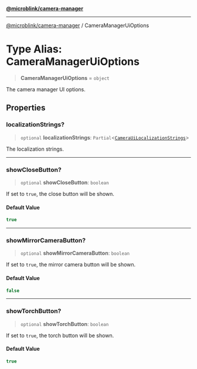 [**@microblink/camera-manager**](../README.md)

***

[@microblink/camera-manager](../README.md) / CameraManagerUiOptions

# Type Alias: CameraManagerUiOptions

> **CameraManagerUiOptions** = `object`

The camera manager UI options.

## Properties

### localizationStrings?

> `optional` **localizationStrings**: `Partial`\<[`CameraUiLocalizationStrings`](CameraUiLocalizationStrings.md)\>

The localization strings.

***

### showCloseButton?

> `optional` **showCloseButton**: `boolean`

If set to `true`, the close button will be shown.

#### Default Value

```ts
true
```

***

### showMirrorCameraButton?

> `optional` **showMirrorCameraButton**: `boolean`

If set to `true`, the mirror camera button will be shown.

#### Default Value

```ts
false
```

***

### showTorchButton?

> `optional` **showTorchButton**: `boolean`

If set to `true`, the torch button will be shown.

#### Default Value

```ts
true
```
